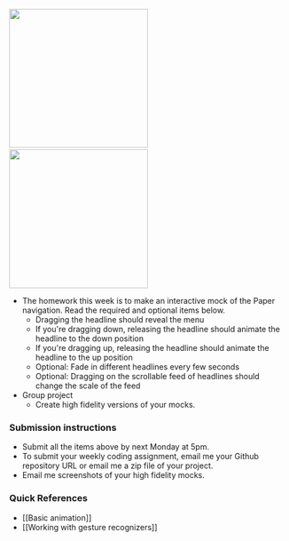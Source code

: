 <img src="http://i.imgur.com/1BNYyRK.gif" width="250"/>&nbsp;&nbsp;<img src="http://i.imgur.com/LUlV6x1.gif" width="250"/>

- The homework this week is to make an interactive mock of the Paper navigation. Read the required and optional items below.
  - Dragging the headline should reveal the menu
  - If you're dragging down, releasing the headline should animate the headline to the down position
  - If you're dragging up, releasing the headline should animate the headline to the up position
  - Optional: Fade in different headlines every few seconds
  - Optional: Dragging on the scrollable feed of headlines should change the scale of the feed
- Group project
  - Create high fidelity versions of your mocks.

### Submission instructions

- Submit all the items above by next Monday at 5pm.
- To submit your weekly coding assignment, email me your Github repository URL or email me a zip file of your project.
- Email me screenshots of your high fidelity mocks.

### Quick References

- [[Basic animation]]
- [[Working with gesture recognizers]]
